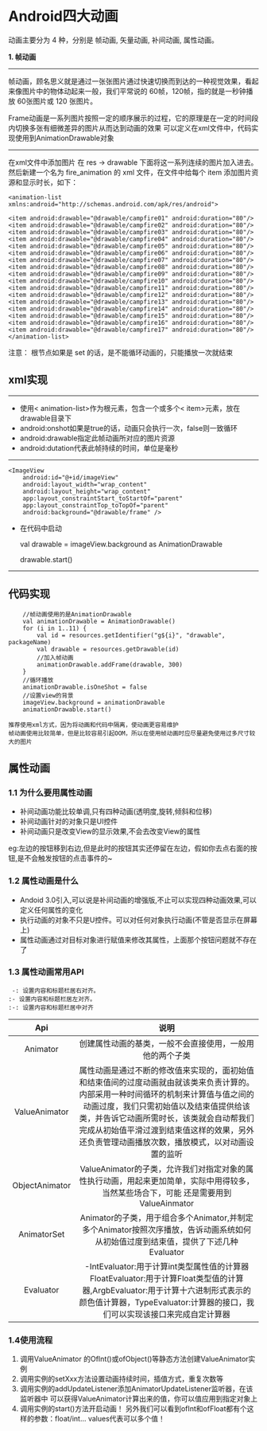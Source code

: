 # Android四大动画 

动画主要分为 4 种，分别是 帧动画, 矢量动画, 补间动画, 属性动画。

**1. 帧动画**
	
----------
帧动画，顾名思义就是通过一张张图片通过快速切换而到达的一种视觉效果，看起来像图片中的物体动起来一般，我们平常说的 60帧，120帧，指的就是一秒钟播放 60张图片或 120 张图片。

Frame动画是一系列图片按照一定的顺序展示的过程，它的原理是在一定的时间段内切换多张有细微差异的图片从而达到动画的效果
可以定义在xml文件中，代码实现使用到AnimationDrawable对象

----------
在xml文件中添加图片
在 res -> drawable 下面将这一系列连续的图片加入进去。然后新建一个名为 fire_animation 的 xml 文件，在文件中给每个 item 添加图片资源和显示时长，如下：

    <animation-list xmlns:android="http://schemas.android.com/apk/res/android">
    
    <item android:drawable="@drawable/campfire01" android:duration="80"/>
    <item android:drawable="@drawable/campfire02" android:duration="80"/>
    <item android:drawable="@drawable/campfire03" android:duration="80"/>
    <item android:drawable="@drawable/campfire04" android:duration="80"/>
    <item android:drawable="@drawable/campfire05" android:duration="80"/>
    <item android:drawable="@drawable/campfire06" android:duration="80"/>
    <item android:drawable="@drawable/campfire07" android:duration="80"/>
    <item android:drawable="@drawable/campfire08" android:duration="80"/>
    <item android:drawable="@drawable/campfire09" android:duration="80"/>
    <item android:drawable="@drawable/campfire10" android:duration="80"/>
    <item android:drawable="@drawable/campfire11" android:duration="80"/>
    <item android:drawable="@drawable/campfire12" android:duration="80"/>
    <item android:drawable="@drawable/campfire13" android:duration="80"/>
    <item android:drawable="@drawable/campfire14" android:duration="80"/>
    <item android:drawable="@drawable/campfire15" android:duration="80"/>
    <item android:drawable="@drawable/campfire16" android:duration="80"/>
    <item android:drawable="@drawable/campfire17" android:duration="80"/>
    </animation-list>

注意： 根节点如果是 set 的话，是不能循环动画的，只能播放一次就结束

## xml实现 ##

----------


- 使用< animation-list>作为根元素，包含一个或多个< item>元素，放在drawable目录下
- android:onshot如果是true的话，动画只会执行一次，false则一致循环
- android:drawable指定此帧动画所对应的图片资源
- android:dutation代表此帧持续的时间，单位是毫秒

----------
    <ImageView
        android:id="@+id/imageView"
        android:layout_width="wrap_content"
        android:layout_height="wrap_content"
        app:layout_constraintStart_toStartOf="parent"
        app:layout_constraintTop_toTopOf="parent"
        android:background="@drawable/frame" />


- 在代码中启动

    val drawable = imageView.background as AnimationDrawable

    drawable.start()

----------

## 代码实现 ##

        //帧动画使用的是AnimationDrawable
        val animationDrawable = AnimationDrawable()
        for (i in 1..11) {
            val id = resources.getIdentifier("g${i}", "drawable", packageName)
            val drawable = resources.getDrawable(id)
            //加入帧动画
            animationDrawable.addFrame(drawable, 300)
        }
        //循环播放
        animationDrawable.isOneShot = false
        //设置view的背景
        imageView.background = animationDrawable
        animationDrawable.start()

    推荐使用xml方式，因为将动画和代码中隔离，使动画更容易维护
    帧动画使用比较简单，但是比较容易引起OOM，所以在使用帧动画时应尽量避免使用过多尺寸较大的图片


## 属性动画

### 1.1 为什么要用属性动画

- 补间动画功能比较单调,只有四种动画(透明度,旋转,倾斜和位移)
- 补间动画针对的对象只是UI控件
- 补间动画只是改变View的显示效果,不会去改变View的属性

eg:左边的按钮移到右边,但是此时的按钮其实还停留在左边，假如你去点右面的按钮,是不会触发按钮的点击事件的~

### 1.2 属性动画是什么
- Andoid 3.0引入,可以说是补间动画的增强版,不止可以实现四种动画效果,可以定义任何属性的变化
- 执行动画的对象不只是U控件。可以对任何对象执行动画(不管是否显示在屏幕上)
- 属性动画通过对目标对象进行赋值来修改其属性，上面那个按钮问题就不存在了

### 1.3 属性动画常用API

     -: 设置内容和标题栏居右对齐。
    :- 设置内容和标题栏居左对齐。
    :-: 设置内容和标题栏居中对齐

|  Api   | 说明  |
|  :----:  | :----:  |
|  Animator | 创建属性动画的基类，一般不会直接使用，一般用他的两个子类 |
| ValueAnimator  | 属性动画是通过不断的修改值来实现的，面初始值和结束值间的过度动画就由就该类来负责计算的。内部采用一种时间循环的机制来计算值与值之间的动画过度，我们只需初始值以及结束值提供给该类，并告诉它动画所需时长，该类就会自动帮我们完成从初始值平滑过渡到结束值这样的效果，另外还负责管理动画播放次数，播放模式，以对动画设置的监听 |
|  ObjectAnimator  |  ValueAnimator的子类，允许我们对指定对象的属性执行动画，用起来更加简单，实际中用得较多，当然某些场合下，可能 还是需要用到ValueAinmator  |
|  AnimatorSet  |  Animator的子类，用于组合多个Animator,并制定多个Animator按照次序播放，告诉动画系统如何从初始值过度到结束值，提供了下述几种Evaluator  |
|  Evaluator  |  -IntEvaluator:用于计算int类型属性值的计算器   FloatEvaluator:用于计算Float类型值的计算器,ArgbEvaluator:用于计算十六进制形式表示的颜色值计算器，TypeEvaluator:计算器的接口，我们可以实现该接口来完成自定计算器|

### 1.4使用流程
1. 调用ValueAnimator 的OfInt()或ofObject()等静态方法创建ValueAnimator实例
2. 调用实例的setXxx方法设置动画持续时间，插值方式，重复次数等
3. 调用实例的addUpdateListener添加AnimatorUpdateListener监听器，在该监听器中 可以获得ValueAnimator计算出来的值，你可以值应用到指定对象上
4. 调用实例的start()方法开启动画！ 另外我们可以看到ofInt和ofFloat都有个这样的参数：float/int... values代表可以多个值！
